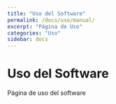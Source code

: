 ```yaml
---
title: "Uso del Software"
permalink: /docs/uso/manual/
excerpt: "Página de Uso"
categories: "Uso" 
sidebar: docs
---
```


# Uso del Software

Página de uso del software
